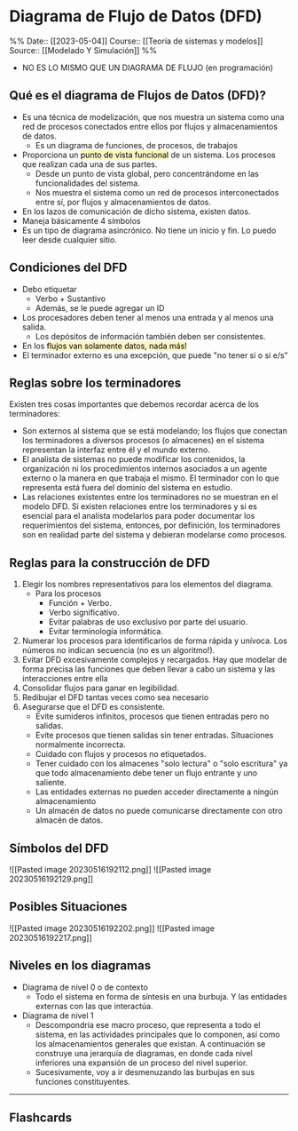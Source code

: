# Diagrama de Flujo de Datos (DFD)

%%
Date:: [[2023-05-04]]
Course:: [[Teoría de sistemas y modelos]]
Source:: [[Modelado Y Simulación]]
%%

- NO ES LO MISMO QUE UN DIAGRAMA DE FLUJO (en programación)

## Qué es el diagrama de Flujos de Datos (DFD)?
- Es una técnica de modelización, que nos muestra un sistema como una red de procesos conectados entre ellos por flujos y almacenamientos de datos.
	- Es un diagrama de funciones, de procesos, de trabajos
- Proporciona un <mark style="background: #FFF3A3A6;">punto de vista funcional</mark> de un sistema. Los procesos que realizan cada una de sus partes.
	- Desde un punto de vista global, pero concentrándome en las funcionalidades del sistema.
	- Nos muestra el sistema como un red de procesos interconectados entre sí, por flujos y almacenamientos de datos.
- En los lazos de comunicación de dicho sistema, existen datos.
- Maneja básicamente 4 símbolos
- Es un tipo de diagrama asincrónico. No tiene un inicio y fin. Lo puedo leer desde cualquier sitio.

## Condiciones del DFD
- Debo etiquetar
	- Verbo + Sustantivo
	- Además, se le puede agregar un ID
- Los procesadores deben tener al menos una entrada y al menos una salida.
	- Los depósitos de información también deben ser consistentes. 
- En los <mark style="background: #FFF3A3A6;">flujos van solamente datos, nada más!</mark>
- El terminador externo es una excepción, que puede "no tener si o si e/s"

## Reglas sobre los terminadores
Existen tres cosas importantes que debemos recordar acerca de los terminadores:  
- Son externos al sistema que se está modelando; los flujos que conectan los terminadores a diversos procesos (o almacenes) en el sistema representan la interfaz entre él y el mundo externo.
- El analista de sistemas no puede modificar los contenidos, la organización ni los procedimientos internos asociados a un agente externo o la manera en que trabaja el mismo. El terminador con lo que representa está fuera del dominio del sistema en estudio. 
- Las relaciones existentes entre los terminadores no se muestran en el modelo DFD. Si existen relaciones entre los terminadores y si es esencial para el analista modelarlos para poder documentar los requerimientos del sistema, entonces, por definición, los terminadores son en realidad parte del sistema y debieran modelarse como procesos.

## Reglas para la construcción de DFD
1. Elegir los nombres representativos para los elementos del diagrama.
	- Para los procesos 
		- Función + Verbo.
		- Verbo significativo.
		- Evitar palabras de uso exclusivo por parte del usuario.
		- Evitar terminología informática.
2. Numerar los procesos para identificarlos de forma rápida y unívoca. Los números no indican secuencia (no es un algoritmo!).
3. Evitar DFD excesivamente complejos y recargados. Hay que modelar de forma precisa las funciones que deben llevar a cabo un sistema y las interacciones entre ella
4. Consolidar flujos para ganar en legibilidad.
5. Redibujar el DFD tantas veces como sea necesario
6. Asegurarse que el DFD es consistente. 
	- Evite sumideros infinitos, procesos que tienen entradas pero no salidas.
	- Evite procesos que tienen salidas sin tener entradas. Situaciones normalmente incorrecta.
	- Cuidado con flujos y procesos no etiquetados.
	- Tener cuidado con los almacenes "solo lectura" o "solo escritura" ya que todo almacenamiento debe tener un flujo entrante y uno saliente.
	- Las entidades externas no pueden acceder directamente a ningún almacenamiento
	- Un almacén de datos no puede comunicarse directamente con otro almacén de datos.



## Símbolos del DFD

![[Pasted image 20230516192112.png]]
![[Pasted image 20230516192129.png]]


## Posibles Situaciones
  
  ![[Pasted image 20230516192202.png]]
  ![[Pasted image 20230516192217.png]]



## Niveles en los diagramas

- Diagrama de nivel 0 o de contexto
	- Todo el sistema en forma de síntesis en una burbuja. Y las entidades externas con las que interactúa.
- Diagrama de nivel 1
	- Descompondría ese macro proceso, que representa a todo el sistema, en las actividades principales que lo componen, así como los almacenamientos generales que existan. A continuación se construye una jerarquía de diagramas, en donde cada nivel inferiores una expansión de un proceso del nivel superior.
	- Sucesivamente, voy a ir desmenuzando las burbujas en sus funciones constituyentes.




___
## Flashcards